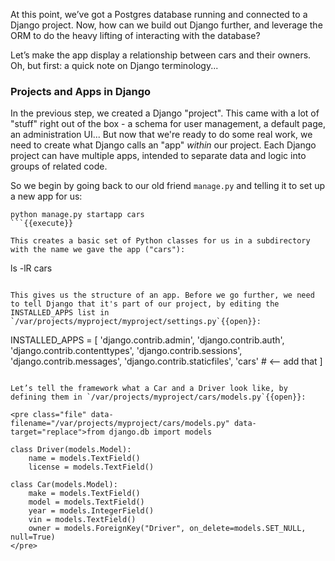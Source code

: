 At this point, we’ve got a Postgres database running and connected to a Django project. Now, how can we build out Django further, and leverage the ORM to do the heavy lifting of interacting with the database?

Let’s make the app display a relationship between cars and their owners. Oh, but first: a quick note on Django terminology... 

### Projects and Apps in Django

In the previous step, we created a Django "project". This came with a lot of "stuff" right out of the box - a schema for user management, a default page, an administration UI... But now that we're ready to do some real work, we need to create what Django calls an "app" *within* our project. Each Django project can have multiple apps, intended to separate data and logic into groups of related code. 

So we begin by going back to our old friend `manage.py` and telling it to set up a new app for us:

```
python manage.py startapp cars
```{{execute}}

This creates a basic set of Python classes for us in a subdirectory with the name we gave the app ("cars"):

```
ls -lR cars
```{{execute}}

This gives us the structure of an app. Before we go further, we need to tell Django that it's part of our project, by editing the INSTALLED_APPS list in `/var/projects/myproject/myproject/settings.py`{{open}}:

```
INSTALLED_APPS = [
    'django.contrib.admin',
    'django.contrib.auth',
    'django.contrib.contenttypes',
    'django.contrib.sessions',
    'django.contrib.messages',
    'django.contrib.staticfiles',
    'cars' # <-- add that
]
```{{copy}}

Let’s tell the framework what a Car and a Driver look like, by defining them in `/var/projects/myproject/cars/models.py`{{open}}:

<pre class="file" data-filename="/var/projects/myproject/cars/models.py" data-target="replace">from django.db import models

class Driver(models.Model):
    name = models.TextField()
    license = models.TextField()
    
class Car(models.Model):
    make = models.TextField()
    model = models.TextField()
    year = models.IntegerField()
    vin = models.TextField()
    owner = models.ForeignKey("Driver", on_delete=models.SET_NULL, null=True)
</pre>


